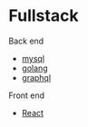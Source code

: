 # Fullstack


Back end

* [mysql](https://www.mysql.com/)
* [golang](https://golang.org/)
* [graphql](https://graphql.org/)


Front end

* [React](https://reactjs.org/)